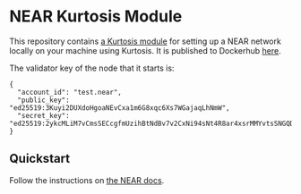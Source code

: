 NEAR Kurtosis Module
=====================
This repository contains [a Kurtosis module](https://docs.kurtosistech.com/modules.html) for setting up a NEAR network locally on your machine using Kurtosis. It is published to Dockerhub [here](https://hub.docker.com/repository/docker/kurtosistech/near-kurtosis-module).

The validator key of the node that it starts is:
```
{
  "account_id": "test.near",
  "public_key": "ed25519:3Kuyi2DUXdoHgoaNEvCxa1m6G8xqc6Xs7WGajaqLhNmW",
  "secret_key": "ed25519:2ykcMLiM7vCmsSECcgfmUzihBtNdBv7v2CxNi94sNt4R8ar4xsrMMYvtsSNGQDfSRhNWXEnZvgx2wzS9ViBiS9jW"
}
```

Quickstart
----------
Follow the instructions on [the NEAR docs](https://docs.near.org/docs/tools/kurtosis-localnet).
